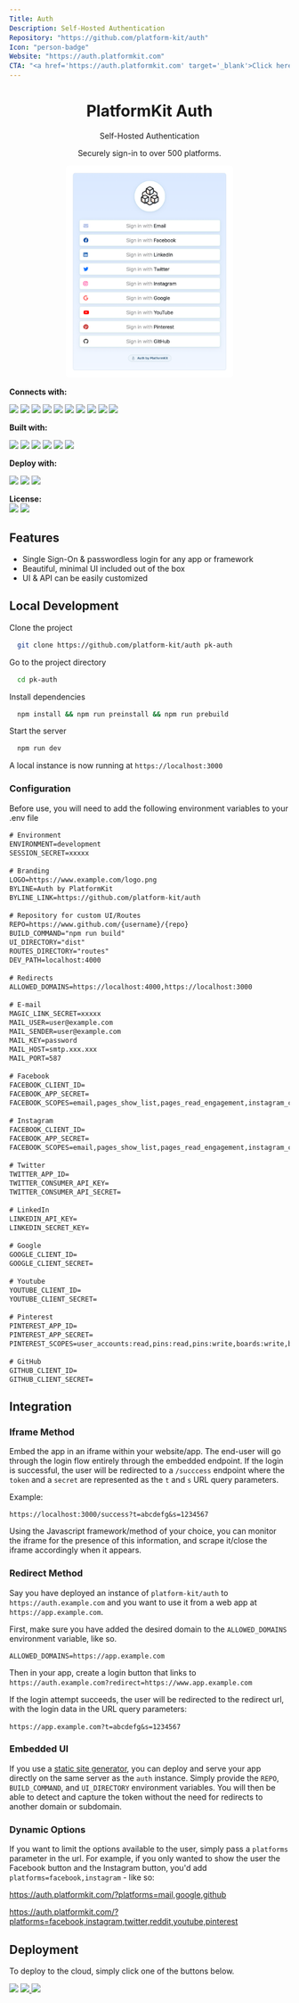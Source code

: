 ```yaml
---
Title: Auth
Description: Self-Hosted Authentication
Repository: "https://github.com/platform-kit/auth"
Icon: "person-badge"
Website: "https://auth.platformkit.com"
CTA: "<a href='https://auth.platformkit.com' target='_blank'>Click here</a> to try it out!"
---
```


<h1 align="center">PlatformKit Auth</h1>

<p align="center">
Self-Hosted Authentication
</p>

<p align="center">Securely sign-in to over 500 platforms.</p>

<div align="center">
    <img src="https://raw.githubusercontent.com/platform-kit/auth/master/docs/images/screenshot.png" style="border-radius:4px; margin:auto;max-width:300px;" class="raised"  width="400"/>
</div>

**Connects with:** <br>

<p float="left">
<img src="https://img.shields.io/badge/Email-ebf5fb?style=for-the-badge&logo=minutemailer"/>
<img src="https://img.shields.io/badge/Google-ebf5fb?style=for-the-badge&logo=google"/>
<img src="https://img.shields.io/badge/Github-ebf5fb?style=for-the-badge&logo=GitHub&logoColor=000"/>
<img src="https://img.shields.io/badge/Facebook-ebf5fb?style=for-the-badge&logo=facebook"/>
<img src="https://img.shields.io/badge/Instagram-ebf5fb?style=for-the-badge&logo=instagram"/>
<img src="https://img.shields.io/badge/Twitter-ebf5fb?style=for-the-badge&logo=twitter"/>
<img src="https://img.shields.io/badge/LinkedIn-ebf5fb?style=for-the-badge&logo=linkedin&logoColor=326eb8"/>
<img src="https://img.shields.io/badge/Youtube-ebf5fb?style=for-the-badge&logo=youtube&logoColor=red"/>
<img src="https://img.shields.io/badge/Reddit-ebf5fb?style=for-the-badge&logo=reddit"/>
<img src="https://img.shields.io/badge/Pinterest-ebf5fb?style=for-the-badge&logo=Pinterest&logoColor=red"/>
</p>

**Built with:** <br>

<p float="left">
<img src="https://img.shields.io/badge/Node.js-ebf5fb?style=for-the-badge&logo=nodedotjs"/>
<img src="https://img.shields.io/badge/Express.js-ebf5fb?style=for-the-badge&logo=express&logoColor=000" />
<img src="https://img.shields.io/badge/Passport.js-ebf5fb?style=for-the-badge&logo=passport" />
<img src="https://img.shields.io/badge/Vue.js-ebf5fb?style=for-the-badge&logo=vuedotjs" />
<img src="https://img.shields.io/badge/Nuxt-ebf5fb?style=for-the-badge&logo=nuxt.js"/>
<img src="https://img.shields.io/badge/Bootstrap-ebf5fb?style=for-the-badge&logo=bootstrap"/>
</p>

**Deploy with:** <br>

<p float="left">
<img src="https://img.shields.io/badge/Heroku-430098?style=for-the-badge&logo=heroku&logoColor=white"/> <img src="https://img.shields.io/badge/Digital_Ocean-0080FF?style=for-the-badge&logo=DigitalOcean&logoColor=white" /> <img src="https://img.shields.io/badge/Render-46E3B7?style=for-the-badge&logo=Render&logoColor=white"/> 
</p>

**License:** <br> <img src="https://img.shields.io/badge/License-000000?style=for-the-badge&logo=git"/> <img src="https://img.shields.io/badge/MIT-222?style=for-the-badge&logoColor=white"/>

## Features

- Single Sign-On & passwordless login for any app or framework
- Beautiful, minimal UI included out of the box
- UI & API can be easily customized

## Local Development

Clone the project

```bash
  git clone https://github.com/platform-kit/auth pk-auth
```

Go to the project directory

```bash
  cd pk-auth
```

Install dependencies

```bash
  npm install && npm run preinstall && npm run prebuild
```

Start the server

```bash
  npm run dev
```

A local instance is now running at `https://localhost:3000`

### Configuration

Before use, you will need to add the following environment variables to your .env file

```env
# Environment
ENVIRONMENT=development
SESSION_SECRET=xxxxx

# Branding
LOGO=https://www.example.com/logo.png
BYLINE=Auth by PlatformKit
BYLINE_LINK=https://github.com/platform-kit/auth

# Repository for custom UI/Routes
REPO=https://www.github.com/{username}/{repo}
BUILD_COMMAND="npm run build"
UI_DIRECTORY="dist"
ROUTES_DIRECTORY="routes"
DEV_PATH=localhost:4000

# Redirects
ALLOWED_DOMAINS=https://localhost:4000,https://localhost:3000

# E-mail
MAGIC_LINK_SECRET=xxxxx
MAIL_USER=user@example.com
MAIL_SENDER=user@example.com
MAIL_KEY=password
MAIL_HOST=smtp.xxx.xxx
MAIL_PORT=587

# Facebook
FACEBOOK_CLIENT_ID=
FACEBOOK_APP_SECRET=
FACEBOOK_SCOPES=email,pages_show_list,pages_read_engagement,instagram_content_publish,instagram_basic,pages_show_list

# Instagram
FACEBOOK_CLIENT_ID=
FACEBOOK_APP_SECRET=
FACEBOOK_SCOPES=email,pages_show_list,pages_read_engagement,instagram_content_publish,instagram_basic,pages_show_list

# Twitter
TWITTER_APP_ID=
TWITTER_CONSUMER_API_KEY=
TWITTER_CONSUMER_API_SECRET=

# LinkedIn
LINKEDIN_API_KEY=
LINKEDIN_SECRET_KEY=

# Google
GOOGLE_CLIENT_ID=
GOOGLE_CLIENT_SECRET=

# Youtube
YOUTUBE_CLIENT_ID=
YOUTUBE_CLIENT_SECRET=

# Pinterest
PINTEREST_APP_ID=
PINTEREST_APP_SECRET=
PINTEREST_SCOPES=user_accounts:read,pins:read,pins:write,boards:write,boards:read

# GitHub
GITHUB_CLIENT_ID=
GITHUB_CLIENT_SECRET=
```

## Integration

### Iframe Method

Embed the app in an iframe within your website/app. The end-user will go through the login flow entirely through the embedded endpoint. If the login is successful, the user will be redirected to a `/succcess` endpoint where the `token` and a `secret` are represented as the `t` and `s` URL query parameters.

Example:

```
https://localhost:3000/success?t=abcdefg&s=1234567
```

Using the Javascript framework/method of your choice, you can monitor the iframe for the presence of this information, and scrape it/close the iframe accordingly when it appears.

### Redirect Method

Say you have deployed an instance of `platform-kit/auth` to `https://auth.example.com` and you want to use it from a web app at `https://app.example.com`.

First, make sure you have added the desired domain to the `ALLOWED_DOMAINS` environment variable, like so.

```env
ALLOWED_DOMAINS=https://app.example.com
```

Then in your app, create a login button that links to `https://auth.example.com?redirect=https://www.app.example.com`

If the login attempt succeeds, the user will be redirected to the redirect url, with the login data in the URL query parameters:

`https://app.example.com?t=abcdefg&s=1234567`

### Embedded UI

If you use a [static site generator](https://jamstack.org/generators/), you can deploy and serve your app directly on the same server as the `auth` instance.
Simply provide the `REPO`, `BUILD_COMMAND`, and `UI_DIRECTORY` environment variables. You will then be able to detect and capture the token without the need for redirects to another domain or subdomain.

### Dynamic Options

If you want to limit the options available to the user, simply pass a `platforms` parameter in the url. For example, if you only wanted to show the user the Facebook button and the Instagram button, you'd add `platforms=facebook,instagram` - like so:

https://auth.platformkit.com/?platforms=mail,google,github

https://auth.platformkit.com/?platforms=facebook,instagram,twitter,reddit,youtube,pinterest

## Deployment

To deploy to the cloud, simply click one of the buttons below.

<a href="https://heroku.com/deploy?template=https://github.com/platform-kit/auth" target="_blank"><img src="https://img.shields.io/badge/Deploy%20to%20Heroku→-430098?style=for-the-badge&logo=heroku&logoColor=white"/></a> <a href="https://cloud.digitalocean.com/apps/new?repo=https://github.com/platform-kit/auth/tree/main" target="_blank"><img src="https://img.shields.io/badge/Deploy%20to%20Digital_Ocean→-0080FF?style=for-the-badge&logo=DigitalOcean&logoColor=white" /> </a> <a href="https://render.com/deploy?repo=https://github.com/platform-kit/auth" target="_blank"> <img src="https://img.shields.io/badge/Deploy%20to%20Render→-46E3B7?style=for-the-badge&logo=Render&logoColor=fff"/> </a>
